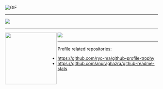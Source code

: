 ![GIF](./dino.gif)

<hr />

<div>
   <a href="https://github.com/ryo-ma/github-profile-trophy" target="_blank">
      <img src="https://github-profile-trophy.vercel.app/?username=hungtcs&column=8" />
   </a>
</div>

<hr />

<div>
  <img height="170" align="left" src="https://github-readme-stats.vercel.app/api?username=hungtcs&count_private=true&include_all_commits=true" />
  <img src="https://github-readme-stats.vercel.app/api/top-langs/?username=hungtcs&layout=compact" />
</div>

<hr />

Profile related repositories:

- <https://github.com/ryo-ma/github-profile-trophy>
- <https://github.com/anuraghazra/github-readme-stats>
